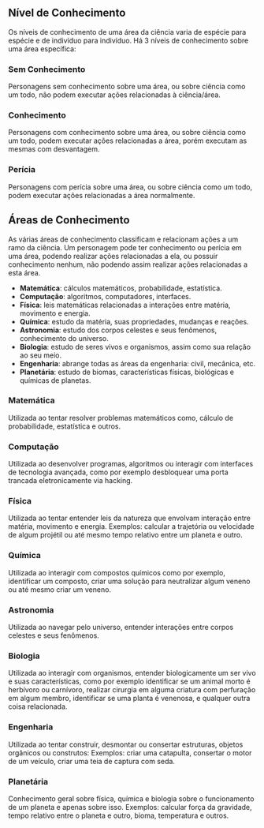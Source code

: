 ## Nível de Conhecimento
Os níveis de conhecimento de uma área da ciência varia de espécie para espécie e de indivíduo para indivíduo. Há 3 níveis de conhecimento sobre uma área específica:

### Sem Conhecimento
Personagens sem conhecimento sobre uma área, ou sobre ciência como um todo, não podem executar ações relacionadas à ciência/área.

### Conhecimento
Personagens com conhecimento sobre uma área, ou sobre ciência como um todo, podem executar ações relacionadas a área, porém executam as mesmas com desvantagem.

### Perícia
Personagens com perícia sobre uma área, ou sobre ciência como um todo, podem executar ações relacionadas a área normalmente.

## Áreas de Conhecimento
As várias áreas de conhecimento classificam e relacionam ações a um ramo da ciência. Um personagem pode ter conhecimento ou perícia em uma área, podendo realizar ações relacionadas a ela, ou possuir conhecimento nenhum, não podendo assim realizar ações relacionadas a esta área.

- **Matemática**: cálculos matemáticos, probabilidade, estatística.    
- **Computação**: algoritmos, computadores, interfaces.    
- **Física**: leis matemáticas relacionadas a interações entre matéria, movimento e energia.    
- **Química**: estudo da matéria, suas propriedades, mudanças e reações.    
- **Astronomia**: estudo dos corpos celestes e seus fenômenos, conhecimento do universo.    
- **Biologia**: estudo de seres vivos e organismos, assim como sua relação ao seu meio.    
- **Engenharia**: abrange todas as áreas da engenharia: civil, mecânica, etc.    
- **Planetária**: estudo de biomas, características físicas, biológicas e químicas de planetas.    

### Matemática
Utilizada ao tentar resolver problemas matemáticos como, cálculo de probabilidade, estatística e outros.

### Computação
Utilizada ao desenvolver programas, algoritmos ou interagir com interfaces de tecnologia avançada, como por exemplo desbloquear uma porta trancada eletronicamente via hacking.

### Física
Utilizada ao tentar entender leis da natureza que envolvam interação entre matéria, movimento e energia. Exemplos: calcular a trajetória ou velocidade de algum projétil ou até mesmo tempo relativo entre um planeta e outro.

### Química
Utilizada ao interagir com compostos químicos como por exemplo, identificar um composto, criar uma solução para neutralizar algum veneno ou até mesmo criar um veneno.

### Astronomia
Utilizada ao navegar pelo universo, entender interações entre corpos celestes e seus fenômenos.

### Biologia
Utilizada ao interagir com organismos, entender biologicamente um ser vivo e suas características, como por exemplo identificar se um animal morto é herbívoro ou carnívoro, realizar cirurgia em alguma criatura com perfuração em algum membro, identificar se uma planta é venenosa, e qualquer outra coisa relacionada.

### Engenharia
Utilizada ao tentar construir, desmontar ou consertar estruturas, objetos orgânicos ou construtos: Exemplos: criar uma catapulta, consertar o motor de um veículo, criar uma teia de captura com seda.

### Planetária
Conhecimento geral sobre física, química e biologia sobre o funcionamento de um planeta e apenas sobre isso. Exemplos: calcular força da gravidade, tempo relativo entre o planeta e outro, bioma, temperatura e outros.
